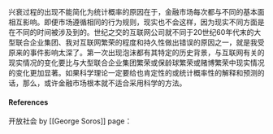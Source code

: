 兴衰过程的出现不能简化为统计概率的原因在于，金融市场每次都与不同的基本面相互影响。即便市场遵循相同的行为规则，现实也不会这样，因为现实不同方面是在不同的时间被涉及到的。世纪之交的互联网公司就不同于20世纪60年代末的大型联合企业集团、我对互联网繁荣的程度和持久性做出错误的原因之一，就是我受原来的事件影响太深了。第一次出现泡沫都有其特定的历史背景，与互联网有关的现实情况的变化要比与大型联合企业集团繁荣或保龄球繁荣或赌博繁荣中现实情况的变化更加显著。如果科学理论一定要给也肯定性的或统计概率性的解释和预测的话，那么，或许金融市场根本就不适合采用科学的方法。
#### References
开放社会
by   [[George Soros]]
page：

